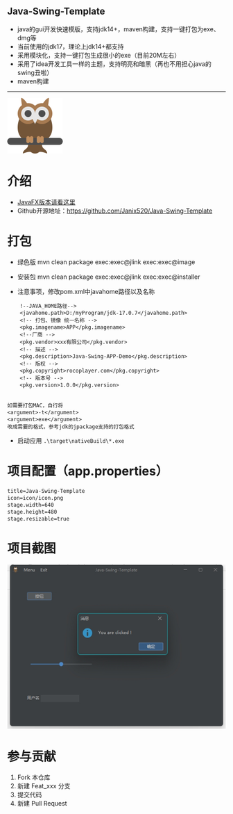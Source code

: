 ## Java-Swing-Template
- java的gui开发快速模版，支持jdk14+，maven构建，支持一键打包为exe、dmg等
- 当前使用的jdk17，理论上jdk14+都支持
- 采用模块化，支持一键打包生成很小的exe（目前20M左右）
- 采用了idea开发工具一样的主题，支持明亮和暗黑（再也不用担心java的swing丑啦）
- maven构建
  
---

![LOGO](./src/main/resources/com/rocoplayer/app/icon/icon.png)

# 介绍

- [JavaFX版本请看这里](https://gitee.com/52jian/JavaFX-Template-Native)
- Github开源地址：https://github.com/Janix520/Java-Swing-Template

# 打包
- 绿色版 mvn clean package exec:exec@jlink exec:exec@image
- 安装包 mvn clean package exec:exec@jlink exec:exec@installer

- 注意事项，修改pom.xml中javahome路径以及名称

```
    !--JAVA_HOME路径-->
    <javahome.path>D:/myProgram/jdk-17.0.7</javahome.path>
    <!-- 打包、镜像 统一名称 -->
    <pkg.imagename>APP</pkg.imagename>
    <!--厂商 -->
    <pkg.vendor>xxx有限公司</pkg.vendor>
    <!-- 描述 -->
    <pkg.description>Java-Swing-APP-Demo</pkg.description>
    <!-- 版权 -->
    <pkg.copyright>rocoplayer.com</pkg.copyright>
    <!-- 版本号 -->
    <pkg.version>1.0.0</pkg.version>
```

```

如需要打包MAC，自行将
<argument>-t</argument>
<argument>exe</argument>
改成需要的格式，参考jdk的jpackage支持的打包格式
```


- 启动应用 `.\target\nativeBuild\*.exe`

# 项目配置（app.properties）

```properties
title=Java-Swing-Template
icon=icon/icon.png
stage.width=640
stage.height=480
stage.resizable=true
```


# 项目截图
![截图](./screenshot/01.jpg)

# 参与贡献

1.  Fork 本仓库
2.  新建 Feat_xxx 分支
3.  提交代码
4.  新建 Pull Request
